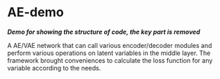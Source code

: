 # AE-demo
***Demo for showing the structure of code, the key part is removed***

A AE/VAE network that can call various encoder/decoder modules and perform various operations on latent variables in the middle layer. The framework brought conveniences to calculate the loss function for any variable according to the needs.
